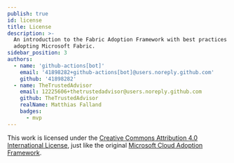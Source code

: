 ```yaml
---
publish: true
id: license
title: License
description: >-
  An introduction to the Fabric Adoption Framework with best practices for
  adopting Microsoft Fabric.
sidebar_position: 3
authors:
  - name: 'github-actions[bot]'
    email: '41898282+github-actions[bot]@users.noreply.github.com'
    github: '41898282'
  - name: TheTrustedAdvisor
    email: 12225606+thetrustedadvisor@users.noreply.github.com
    github: TheTrustedAdvisor
    realName: Matthias Falland
    badges:
      - mvp
---
```

This work is licensed under the [Creative Commons Attribution 4.0 International License](https://creativecommons.org/licenses/by/4.0/), just like the original [Microsoft Cloud Adoption Framework](https://learn.microsoft.com/en-us/azure/cloud-adoption-framework/).
